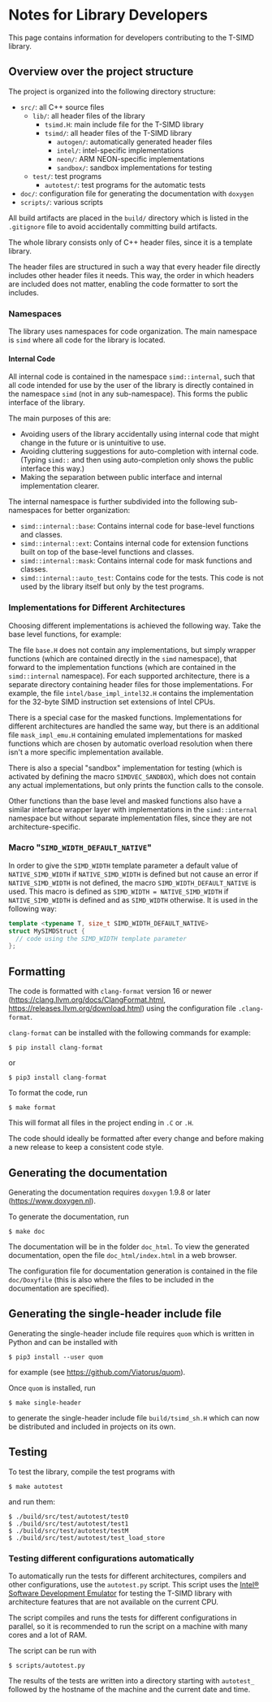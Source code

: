 # Notes for Library Developers

This page contains information for developers contributing to the T-SIMD library.

## Overview over the project structure

The project is organized into the following directory structure:

- `src/`: all C++ source files
  - `lib/`: all header files of the library
    - `tsimd.H`: main include file for the T-SIMD library
    - `tsimd/`: all header files of the T-SIMD library
      - `autogen/`: automatically generated header files
      - `intel/`: intel-specific implementations
      - `neon/`: ARM NEON-specific implementations
      - `sandbox/`: sandbox implementations for testing
  - `test/`: test programs
    - `autotest/`: test programs for the automatic tests
- `doc/`: configuration file for generating the documentation with `doxygen`
- `scripts/`: various scripts

All build artifacts are placed in the `build/` directory which is listed in the `.gitignore` file to avoid accidentally committing build artifacts.

The whole library consists only of C++ header files, since it is a template library.

The header files are structured in such a way that every header file directly includes other header files it needs. This way, the order in which headers are included does not matter, enabling the code formatter to sort the includes.

### Namespaces

The library uses namespaces for code organization. The main namespace is `simd` where all code for the library is located.

#### Internal Code

All internal code is contained in the namespace `simd::internal`, such that all code intended for use by the user of the library is directly contained in the namespace `simd` (not in any sub-namespace). This forms the public interface of the library.

The main purposes of this are:

- Avoiding users of the library accidentally using internal code that might change in the future or is unintuitive to use.
- Avoiding cluttering suggestions for auto-completion with internal code. (Typing `simd::` and then using auto-completion only shows the public interface this way.)
- Making the separation between public interface and internal implementation clearer.

The internal namespace is further subdivided into the following sub-namespaces for better organization:

- `simd::internal::base`: Contains internal code for base-level functions and classes.
- `simd::internal::ext`: Contains internal code for extension functions built on top of the base-level functions and classes.
- `simd::internal::mask`: Contains internal code for mask functions and classes.
- `simd::internal::auto_test`: Contains code for the tests. This code is not used by the library itself but only by the test programs.

### Implementations for Different Architectures

Choosing different implementations is achieved the following way. Take the base level functions, for example:

The file `base.H` does not contain any implementations, but simply wrapper functions (which are contained directly in the `simd` namespace), that forward to the implementation functions (which are contained in the `simd::internal` namespace). For each supported architecture, there is a separate directory containing header files for those implementations. For example, the file `intel/base_impl_intel32.H` contains the implementation for the 32-byte SIMD instruction set extensions of Intel CPUs.

There is a special case for the masked functions. Implementations for different architectures are handled the same way, but there is an additional file `mask_impl_emu.H` containing emulated implementations for masked functions which are chosen by automatic overload resolution when there isn't a more specific implementation available.

There is also a special "sandbox" implementation for testing (which is activated by defining the macro `SIMDVEC_SANDBOX`), which does not contain any actual implementations, but only prints the function calls to the console.

Other functions than the base level and masked functions also have a similar interface wrapper layer with implementations in the `simd::internal` namespace but without separate implementation files, since they are not architecture-specific.

### Macro "`SIMD_WIDTH_DEFAULT_NATIVE`"

In order to give the `SIMD_WIDTH` template parameter a default value of `NATIVE_SIMD_WIDTH` if `NATIVE_SIMD_WIDTH` is defined but not cause an error if `NATIVE_SIMD_WIDTH` is not defined, the macro `SIMD_WIDTH_DEFAULT_NATIVE` is used. This macro is defined as `SIMD_WIDTH = NATIVE_SIMD_WIDTH` if `NATIVE_SIMD_WIDTH` is defined and as `SIMD_WIDTH` otherwise. It is used in the following way:

```cpp
template <typename T, size_t SIMD_WIDTH_DEFAULT_NATIVE>
struct MySIMDStruct {
  // code using the SIMD_WIDTH template parameter
};
```

## Formatting

The code is formatted with `clang-format` version 16 or newer (https://clang.llvm.org/docs/ClangFormat.html, https://releases.llvm.org/download.html) using the configuration file `.clang-format`.

`clang-format` can be installed with the following commands for example:

```shell
$ pip install clang-format
```
or
```shell
$ pip3 install clang-format
```

To format the code, run

```shell
$ make format
```

This will format all files in the project ending in `.C` or `.H`.

The code should ideally be formatted after every change and before making a new release to keep a consistent code style.

## Generating the documentation

Generating the documentation requires `doxygen` 1.9.8 or later (https://www.doxygen.nl).

To generate the documentation, run

```shell
$ make doc
```

The documentation will be in the folder `doc_html`.
To view the generated documentation, open the file `doc_html/index.html` in a web browser.

The configuration file for documentation generation is contained in the file `doc/Doxyfile` (this is also where the files to be included in the documentation are specified).

## Generating the single-header include file

Generating the single-header include file requires `quom` which is written in Python and can be installed with

```shell
$ pip3 install --user quom
```

for example
(see https://github.com/Viatorus/quom).

Once `quom` is installed, run

```shell
$ make single-header
```

to generate the single-header include file `build/tsimd_sh.H` which can now be distributed and included in projects on its own.

## Testing

To test the library, compile the test programs with

```shell
$ make autotest
```

and run them:

```shell
$ ./build/src/test/autotest/test0
$ ./build/src/test/autotest/test1
$ ./build/src/test/autotest/testM
$ ./build/src/test/autotest/test_load_store
```

### Testing different configurations automatically

To automatically run the tests for different architectures, compilers and other configurations, use the `autotest.py` script. This script uses the [Intel® Software Development Emulator](https://www.intel.com/content/www/us/en/developer/articles/tool/software-development-emulator.html) for testing the T-SIMD library with architecture features that are not available on the current CPU.

The script compiles and runs the tests for different configurations in parallel, so it is recommended to run the script on a machine with many cores and a lot of RAM.

The script can be run with

```shell
$ scripts/autotest.py
```

The results of the tests are written into a directory starting with `autotest_` followed by the hostname of the machine and the current date and time.

